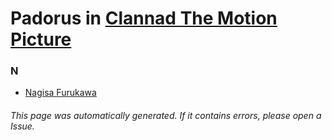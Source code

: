 # Padorus in [Clannad The Motion Picture](https://myanimelist.net/anime/1723/Clannad_Movie)

### N
* [Nagisa Furukawa](https://github.com/shadow578/Project-Padoru/blob/master/table-of-contents/characters/NagisaFurukawa.md)

###### This page was automatically generated. If it contains errors, please open a Issue.
